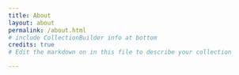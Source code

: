 ```yaml
---
title: About
layout: about
permalink: /about.html
# include CollectionBuilder info at bottom
credits: true
# Edit the markdown on in this file to describe your collection

---
```


